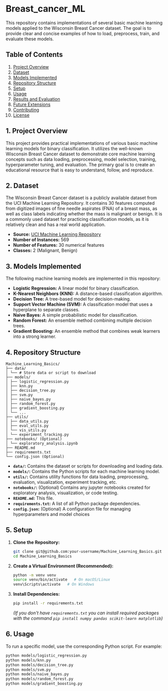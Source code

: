 # Breast_cancer_ML
This repository contains implementations of several basic machine learning models applied to the Wisconsin Breast Cancer dataset. The goal is to provide clear and concise examples of how to load, preprocess, train, and evaluate these models.
## Table of Contents

1.  [Project Overview](#project-overview)
2.  [Dataset](#dataset)
3.  [Models Implemented](#models-implemented)
4.  [Repository Structure](#repository-structure)
5.  [Setup](#setup)
6.  [Usage](#usage)
7.  [Results and Evaluation](#results-and-evaluation)
8.  [Future Extensions](#future-extensions)
9.  [Contributing](#contributing)
10. [License](#license)

## 1. Project Overview

This project provides practical implementations of various basic machine learning models for binary classification. It utilizes the well-known Wisconsin Breast Cancer dataset to demonstrate core machine learning concepts such as data loading, preprocessing, model selection, training, hyperparameter tuning, and evaluation. The primary goal is to create an educational resource that is easy to understand, follow, and reproduce.

## 2. Dataset

The Wisconsin Breast Cancer dataset is a publicly available dataset from the UCI Machine Learning Repository. It contains 30 features computed from digitized images of fine needle aspirates (FNA) of a breast mass, as well as class labels indicating whether the mass is malignant or benign. It is a commonly used dataset for practicing classification models, as it is relatively clean and has a real world application.

*   **Source:** [UCI Machine Learning Repository](https://archive.ics.uci.edu/ml/datasets/Breast+Cancer+Wisconsin+(Diagnostic))
*   **Number of Instances:** 569
*   **Number of Features:** 30 numerical features
*   **Classes:** 2 (Malignant, Benign)

## 3. Models Implemented

The following machine learning models are implemented in this repository:

*   **Logistic Regression:** A linear model for binary classification.
*   **K-Nearest Neighbors (KNN):** A distance-based classification algorithm.
*   **Decision Tree:** A tree-based model for decision-making.
*   **Support Vector Machine (SVM):** A classification model that uses a hyperplane to separate classes.
*   **Naive Bayes:** A simple probabilistic model for classification.
*   **Random Forest:** An ensemble method combining multiple decision trees.
*   **Gradient Boosting:** An ensemble method that combines weak learners into a strong learner.

## 4. Repository Structure

``````
Machine_Learning_Basics/
├── data/
│ └── # Store data or script to download
├── models/
│ ├── logistic_regression.py
│ ├── knn.py
│ ├── decision_tree.py
│ ├── svm.py
│ ├── naive_bayes.py
│ ├── random_forest.py
│ ├── gradient_boosting.py
│ └── ...
├── utils/
│ ├── data_utils.py
│ ├── eval_utils.py
│ └── vis_utils.py
│ └── experiment_tracking.py
├── notebooks/ (Optional)
│ └── exploratory_analysis.ipynb
├── README.md
├── requirements.txt
└── config.json (Optional)
``````
*   **`data/`:** Contains the dataset or scripts for downloading and loading data.
*   **`models/`:** Contains the Python scripts for each machine learning model.
*   **`utils/`:** Contains utility functions for data loading, preprocessing, evaluation, visualization, experiment tracking, etc.
*    **`notebooks/`:** (Optional) Contains any jupyter notebooks created for exploratory analysis, visualization, or code testing.
*   **`README.md`:** This file.
*   **`requirements.txt`:** A list of all Python package dependencies.
*   **`config.json`:** (Optional) A configuration file for managing hyperparameters and model choices

## 5. Setup

1.  **Clone the Repository:**
    ```bash
    git clone git@github.com:your-username/Machine_Learning_Basics.git
    cd Machine_Learning_Basics
    ```
2.  **Create a Virtual Environment (Recommended):**
    ```bash
    python -m venv venv
    source venv/bin/activate   # On macOS/Linux
    venv\Scripts\activate   # On Windows
    ```
3.  **Install Dependencies:**
    ```bash
    pip install -r requirements.txt
    ```

    *(If you don't have `requirements.txt` you can install required packages with the command `pip install numpy pandas scikit-learn matplotlib`)*

## 6. Usage

To run a specific model, use the corresponding Python script. For example:

```bash
python models/logistic_regression.py
python models/knn.py
python models/decision_tree.py
python models/svm.py
python models/naive_bayes.py
python models/random_forest.py
python models/gradient_boosting.py
